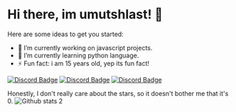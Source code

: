 # Hi there, im umutshlast! 👋

Here are some ideas to get you started:

- 🔭 I’m currently working on javascript projects.
- 🌱 I’m currently learning python language.
- ⚡ Fun fact: i am 15 years old, yep its fun fact!

[![Discord Badge](https://img.shields.io/badge/Discord%20-7289DA.svg?&amp;style=for-the-badge&amp;logo=discord&amp;logoColor=white)](https://discord.gg/javascript)
[![Discord Badge](https://img.shields.io/badge/YouTube-ff0000.svg?&amp;style=for-the-badge&amp;logo=youtube&amp;logoColor=white)](https://www.youtube.com/ukqzn)
[![Discord Badge](https://img.shields.io/badge/Github%20-171515.svg?&amp;style=for-the-badge&amp;logo=github&amp;logoColor=white)](https://github.com/stableumut)



Honestly, I don't really care about the stars, so it doesn't bother me that it's 0.
![Github stats 2](https://github-readme-stats.vercel.app/api?username=stableumut&show_icons=true&theme=radical)

